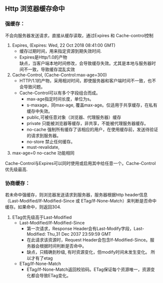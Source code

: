 ## Http 浏览器缓存命中
### 强缓存：
不会向服务器发送请求，直接从缓存读取，通过Expires 和 Cache-control控制
1. Expires, (Expires: Wed, 22 Oct 2018 08:41:00 GMT)
    - 缓存过期时间，用来指定资源到期失效时间.
	- Expires是Http/1.0的产物  
		缺点，当客户端本地时间修改，会导致缓存失效。尤其是本地与服务器时间不一致，导致缓存混乱实效
2. Cache-Control, (Cache-Control:max-age=300)
	- HTTP/1.1的产物，采用相对时间，即使服务器和客户端时间不一致，也不会导致问题。
	- Cache-Control可以有多个字段组合而成。
		- max-age指定时间长度，单位为s。
		- s-maxage，同max-age, 覆盖max-age。仅适用于共享缓存，在私有缓存中失效。
		- public,可被任意对象（浏览器、代理服务器）缓存
		- private 只能被浏览器等缓存，非共享，不能被代理服务器缓存。
		- no-cache 强制所有缓存了该相应的用户，在使用缓存前，发送待验证的请求到服务器。
		- no-store 禁止任何缓存。
		- must-revalidate,
3. max-age=0  no-cache 功能相同

Cache-Control与Expires可以同时使用或启用其中给任意一个。Cache-Control优先级最高.

### 协商缓存：
若未命中强缓存，则浏览器发送请求到服务器，服务器根据http header信息（Last-Modified/If-Modified-Since 或 ETag/If-None-Match）来判断是否命中缓存。如果命中，则返回304.
1. ETag优先级高于Last-Modified
   - Last-Modified/If-Modified-Since
		- 第一次请求，Response Header会有Last-Modify字段，Last-Modified: Thu,31 Dec 2037 23:59:59 GMT
		- 在此请求该资源时，Request Header会包含If-Modified-Since。服务器会根据时间判断是否命中。
		- 缺点，只精确到秒级, 有时资源变化，但modify时间未发生变化。 所以才有了etag
   - ETag/If-None-Match
		- ETag/If-None-Match返回校验码。ETag保证每个资源唯一，资源变化都会导致ETag变化。
